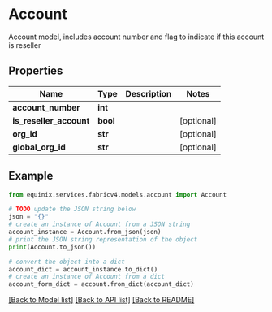# Account

Account model, includes account number and flag to indicate if this account is reseller

## Properties

Name | Type | Description | Notes
------------ | ------------- | ------------- | -------------
**account_number** | **int** |  | 
**is_reseller_account** | **bool** |  | [optional] 
**org_id** | **str** |  | [optional] 
**global_org_id** | **str** |  | [optional] 

## Example

```python
from equinix.services.fabricv4.models.account import Account

# TODO update the JSON string below
json = "{}"
# create an instance of Account from a JSON string
account_instance = Account.from_json(json)
# print the JSON string representation of the object
print(Account.to_json())

# convert the object into a dict
account_dict = account_instance.to_dict()
# create an instance of Account from a dict
account_form_dict = account.from_dict(account_dict)
```
[[Back to Model list]](../README.md#documentation-for-models) [[Back to API list]](../README.md#documentation-for-api-endpoints) [[Back to README]](../README.md)


